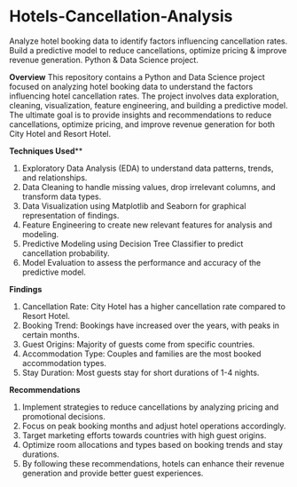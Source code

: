 # Hotels-Cancellation-Analysis
Analyze hotel booking data to identify factors influencing cancellation rates. Build a predictive model to reduce cancellations, optimize pricing &amp; improve revenue generation. Python &amp; Data Science project.

**Overview**
This repository contains a Python and Data Science project focused on analyzing hotel booking data to understand the factors influencing hotel cancellation rates. The project involves data exploration, cleaning, visualization, feature engineering, and building a predictive model. The ultimate goal is to provide insights and recommendations to reduce cancellations, optimize pricing, and improve revenue generation for both City Hotel and Resort Hotel.

**Techniques Used****
1. Exploratory Data Analysis (EDA) to understand data patterns, trends, and relationships.
2. Data Cleaning to handle missing values, drop irrelevant columns, and transform data types.
3. Data Visualization using Matplotlib and Seaborn for graphical representation of findings.
4. Feature Engineering to create new relevant features for analysis and modeling.
5. Predictive Modeling using Decision Tree Classifier to predict cancellation probability.
6. Model Evaluation to assess the performance and accuracy of the predictive model.

**Findings**
1. Cancellation Rate: City Hotel has a higher cancellation rate compared to Resort Hotel.
2. Booking Trend: Bookings have increased over the years, with peaks in certain months.
3. Guest Origins: Majority of guests come from specific countries.
4. Accommodation Type: Couples and families are the most booked accommodation types.
5. Stay Duration: Most guests stay for short durations of 1-4 nights.

**Recommendations**
1. Implement strategies to reduce cancellations by analyzing pricing and promotional decisions.
2. Focus on peak booking months and adjust hotel operations accordingly.
3. Target marketing efforts towards countries with high guest origins.
4. Optimize room allocations and types based on booking trends and stay durations.
5. By following these recommendations, hotels can enhance their revenue generation and provide better guest experiences.
